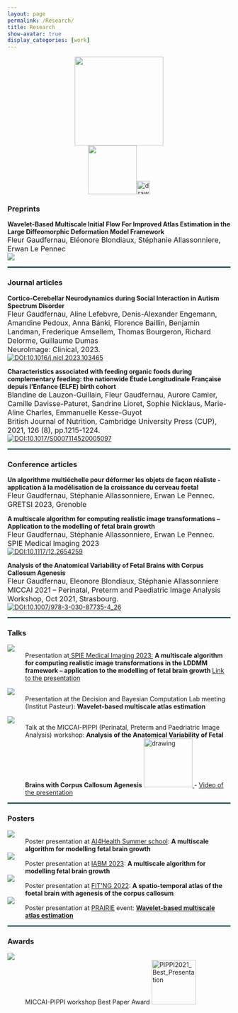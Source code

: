 ```yaml
---
layout: page
permalink: /Research/
title: Research
show-avatar: true
display_categories: [work]
---
```


<div align="center"><img src="/assets/img/output-onlinegiftools(14).gif" width="200"/><br /><a href="https://www.deformetrica.org/"> 
    <img src="https://img.shields.io/badge/Made with Deformetrica-656262.svg" width="110"/></a><img src="/assets/img/deformetrica.png" alt="drawing" width="30"/></div>
    
### Preprints
        
<b>Wavelet-Based Multiscale Initial Flow For Improved Atlas Estimation in the Large Diffeomorphic Deformation Model Framework</b><br>
     <font size="3"> Fleur Gaudfernau, Eléonore Blondiaux, Stéphanie Allassonniere, Erwan Le Pennec</font><br>
      <a href="https://hal.archives-ouvertes.fr/hal-03620367v1"> <img src="https://img.shields.io/badge/Read on HAL-636a77.svg" /> </a> 

<hr style="border:1px solid #2b6777"/>

### Journal articles

<b>Cortico-Cerebellar Neurodynamics during Social Interaction in Autism Spectrum Disorder </b><br>
     <font size="3"> Fleur Gaudfernau, Aline Lefebvre, Denis-Alexander Engemann, Amandine Pedoux, Anna Bánki, Florence Baillin, Benjamin Landman, Frederique Amsellem, Thomas Bourgeron, Richard Delorme, Guillaume Dumas<br>
     NeuroImage: Clinical, 2023.</font><br>
     [![DOI:10.1016/j.nicl.2023.103465](https://zenodo.org/badge/DOI/10.1016/j.nicl.2023.103465.svg)](https://doi.org/10.1016/j.nicl.2023.103465)

<b>Characteristics associated with feeding organic foods during complementary feeding: the nationwide Étude Longitudinale Française depuis l’Enfance (ELFE) birth cohort<br></b>
     <font size="3"> Blandine de Lauzon-Guillain, Fleur Gaudfernau, Aurore Camier, Camille Davisse-Paturet, Sandrine Lioret, Sophie Nicklaus, Marie-Aline Charles, Emmanuelle Kesse-Guyot<br>
     British Journal of Nutrition, Cambridge University Press (CUP), 2021, 126 (8), pp.1215-1224.</font><br>
     [![DOI:10.1017/S0007114520005097](https://zenodo.org/badge/DOI/10.1017/S0007114520005097.svg)](https://doi.org/10.1017/S0007114520005097)
    
<hr style="border:1px solid #2b6777"/>

### Conference articles

<b>Un algorithme multiéchelle pour déformer les objets de façon réaliste - application à la modélisation de la croissance du cerveau foetal</b><br>
     <font size="3"> Fleur Gaudfernau, Stéphanie Allassonniere, Erwan Le Pennec.<br>
     GRETSI 2023, Grenoble  </font><br>

<b>A multiscale algorithm for computing realistic image transformations – Application to the modelling of fetal brain growth</b><br>
     <font size="3"> Fleur Gaudfernau, Stéphanie Allassonniere, Erwan Le Pennec.<br>
     SPIE Medical Imaging 2023  </font><br>
      [![DOI:10.1117/12.2654259](https://zenodo.org/badge/DOI/10.1117/12.2654259.svg?colorB=7289da)](https://doi.org/10.1117/12.2654259)   

<b>Analysis of the Anatomical Variability of Fetal Brains with Corpus Callosum Agenesis</b><br>
     <font size="3"> Fleur Gaudfernau, Eleonore Blondiaux, Stéphanie Allassonniere <br>
     MICCAI 2021 – Perinatal, Preterm and Paediatric Image Analysis Workshop, Oct 2021, Strasbourg.</font><br>
     [![DOI:10.1007/978-3-030-87735-4_26](https://zenodo.org/badge/DOI/10.1007/978-3-030-87735-4_26.svg?colorB=7289da)](https://doi.org/10.1007/978-3-030-87735-4_26) 

     

<hr style="border:1px solid #2b6777"/>

### Talks

 <dl>  <dt><img src="https://img.shields.io/badge/Feb. 2023-1138b2.svg"></dt>
<dd> Presentation at<a href="https://spie.org/conferences-and-exhibitions/medical-imaging/program/browse-program ">  SPIE Medical Imaging 2023:</a> <b>A multiscale algorithm for computing realistic image transformations in the LDDMM framework – application to the modelling of fetal brain growth </b> 
     <a href="[/assets/img/zoom_4.mp4](https://www.spiedigitallibrary.org/conference-proceedings-of-spie/12464/2654259/A-multiscale-algorithm-for-computing-realistic-image-transformation--application/10.1117/12.2654259.short?SSO=1)"> Link to the presentation </a> 
    </dd></dl>

<dl><dt><img src="https://img.shields.io/badge/June 2022-118ab2.svg"></dt>
<dd>  Presentation at the Decision and Bayesian Computation Lab meeting (Institut Pasteur): <b>Wavelet-based multiscale atlas estimation</b> </dd>

</dl>

<dl>
<dt>
    <img src="https://img.shields.io/badge/Oct. 2021-00a19e.svg"></dt>
    
<dd>  Talk at the MICCAI-PIPPI (Perinatal, Preterm and Paedriatric Image Analysis) workshop: <b>Analysis of the Anatomical Variability of Fetal Brains with Corpus Callosum Agenesis</b> <a href="https://pippiworkshop.github.io/"> <img src="/assets/img/PIPPI-Logo2021.png" alt="drawing" width="110"/> </a> - <a href="/assets/img/zoom_4.mp4"> Video of the presentation </a> </dd>

</dl>




 
<hr style="border:1px solid #2b6777"/>

### Posters

<dl>

<dt><img src="https://img.shields.io/badge/July 2023-1138b2.svg"></dt>
<dd>  Poster presentation at <a href="https://ai4healthschool.org/"> AI4Health Summer school</a>: <b>A multiscale algorithm for modelling fetal brain growth </b> </dd>

<dt><img src="https://img.shields.io/badge/March 2023-1138b2.svg"></dt>
<dd>  Poster presentation at <a href="https://iabm2023.sciencesconf.org/"> IABM 2023</a>: <b>A multiscale algorithm for modelling
fetal brain growth </b> </dd>
    

<dt><img src="https://img.shields.io/badge/Sept. 2022-118ab2.svg"> </dt> 
<dd>  Poster presentation at <a href="https://fitng.org/"> FIT'NG 2022</a>: <b>A spatio-temporal atlas of the foetal brain with agenesis of the corpus callosum </b> </dd>

 <dt>
 <img src="https://img.shields.io/badge/July. 2022-118ab2.svg"></dt>   
<dd>  Poster presentation at <a href="https://prairie-institute.fr/"> PRAIRIE</a> event: <b><a href="/assets/img/Poster_multiscale_atlas_estimation.pdf"> Wavelet-based multiscale atlas estimation </a> </b> </dd> 


</dl>


 
<hr style="border:1px solid #2b6777"/>


### Awards
    
<dl>
<dt>
    <img  src="https://img.shields.io/badge/Oct. 2021-00a19e.svg"/></dt>
<dd> MICCAI-PIPPI workshop Best Paper Award
 <a href="/assets/img/PIPPI2021_Best_Presentation.png">
    <img src="/assets/img/PIPPI2021_Best_Presentation.png" 
        alt="PIPPI2021_Best_Presentation"
        width="100">
</a> </dd>
    </dl>
 
